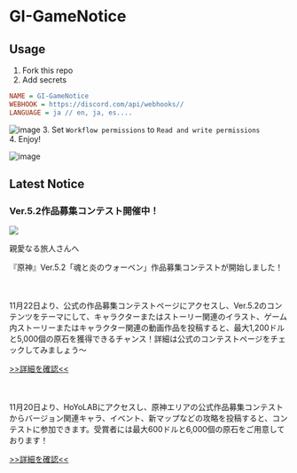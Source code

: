 # GI-GameNotice

## Usage
1. Fork this repo
2. Add secrets
```ini
NAME = GI-GameNotice
WEBHOOK = https://discord.com/api/webhooks//
LANGUAGE = ja // en, ja, es....
```
![image](https://github.com/c2t-r/GI-GameNotice/assets/80561604/63d8a4f2-9ec2-49d7-a637-44d728b2f945)
3. Set `Workflow permissions` to `Read and write permissions`  
4. Enjoy!

![image](https://github.com/c2t-r/GI-GameNotice/assets/80561604/24ec6182-cd99-4969-ab59-1d65c886077a)

## Latest Notice
<start>

### Ver.5.2作品募集コンテスト開催中！
<img src="https://sdk.hoyoverse.com/upload/ann/2024/11/19/d3931abfea4dc2361409fb88c483a220_512480223805406890.jpg">
<p style="white-space: pre-wrap;">親愛なる旅人さんへ</p><p style="white-space: pre-wrap;">『原神』Ver.5.2「魂と炎のウォーベン」作品募集コンテストが開始しました！</p><p style="white-space: pre-wrap; min-height: 1.5em;"></p><p style="white-space: pre-wrap;">11月22日より、公式の作品募集コンテストページにアクセスし、Ver.5.2のコンテンツをテーマにして、キャラクターまたはストーリー関連のイラスト、ゲーム内ストーリーまたはキャラクター関連の動画作品を投稿すると、最大1,200ドルと5,000個の原石を獲得できるチャンス！詳細は公式のコンテストページをチェックしてみましょう～</p><p style="white-space: pre-wrap;"><a href="javascript:miHoYoGameJSSDK.openInBrowser('https://act.hoyoverse.com/puzzle/hk4e/pz_Ft7P9I9SLz/index.html?hyl_auth_required=true&sign_type=2&authkey_ver=1&auth_appid=e202411079740');" data-type="a" link-type="game_outer" rel="noopener noreferrer nofollow">>>詳細を確認<<</a></p><p style="white-space: pre-wrap; min-height: 1.5em;"></p><p style="white-space: pre-wrap;">11月20日より、HoYoLABにアクセスし、原神エリアの公式作品募集コンテストからバージョン関連キャラ、イベント、新マップなどの攻略を投稿すると、コンテストに参加できます。受賞者には最大600ドルと6,000個の原石をご用意しております！</p><p style="white-space: pre-wrap;"><a href="javascript:miHoYoGameJSSDK.openInBrowser('https://www.hoyolab.com/contribution/412');" data-type="a" link-type="game_outer" rel="noopener noreferrer nofollow">>>詳細を確認<<</a></p>

<end>
